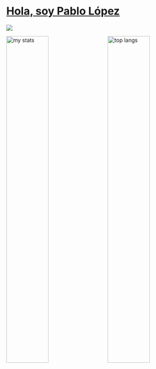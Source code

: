 <p align="center">
  <a href="https://skillicons.dev">
    <h1>Hola, soy Pablo López</h1>
    <img src="https://skillicons.dev/icons?i=vscode,html,css,js,ts,react,redux,nodejs,mongo,figma,github,vite,aws,jest" />
  </a>
</p>
<img alt="my stats" align="left" width="47%" src="https://github-readme-stats.vercel.app/api?username=Pablosudev"/>
<img alt="top langs" align="right" width="47%" src="https://github-readme-stats.vercel.app/api/top-langs/?username=Pablosudev&layout=compact"/>
